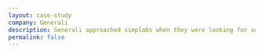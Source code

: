 ```yaml
---
layout: case-study
company: Generali
description: Generali approached simplabs when they were looking for support with an internal Ember.js project. We guided their team during the course of the project by teaching and establishing best practices until the project’s successful completion.
permalink: false
---
```

